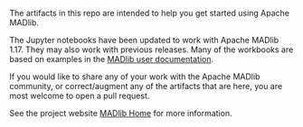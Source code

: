 

The artifacts in this repo are intended to help you get started using Apache MADlib.

The Jupyter notebooks have been updated to work with Apache MADlib 1.17.  They may also work with previous releases.  Many of the workbooks are based on examples in the [MADlib user documentation](http://madlib.apache.org/docs/latest/index.html/).

If you would like to share any of your work with the Apache MADlib community, or correct/augment any of the artifacts that are here, you are most welcome to open a pull request.

See the project website [MADlib Home](http://madlib.apache.org/) for more information.


